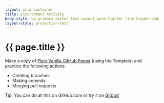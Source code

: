 ```yaml
---
layout: grid-container
title: Environment Activity
body-style: bg-primary-darker text-accent-warm-lighter line-height-body-4 padding-bottom-9 font-body-lg slide
layout-style: projection-text
---
```


# {{ page.title }}

Make a copy of [Plain Vanilla GitHub Pages](https://github.com/lowcodelounge/plain-vanilla-gh-pages) (using the Template) and practice the following actions:
- Creating branches
- Making commits
- Merging pull requests

Tip: You can do all this on GitHub.com or try it on [Gitpod](https://gitpod.io/workspaces/)